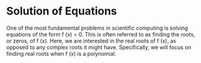 #  Solution of Equations
One of the most fundamental problems in scientific computing is solving equations of the form f (x) = 0. This is often referred to as finding the roots, or zeros, of f (x). Here, we are interested in the real roots of f (x), as opposed to any complex roots it might have. Specifically, we will focus on finding real roots when f (x) is a polynomial.

